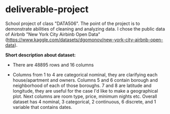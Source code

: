 # deliverable-project

School project of class "DATA506". The point of the project is to demonstrate abilities of cleaning and analyzing data. I chose the public data of Airbnb "New York City Airbinb Open Data" (<https://www.kaggle.com/datasets/dgomonov/new-york-city-airbnb-open-data>).

**Short description about dataset:**

-   There are 48895 rows and 16 columns

-   Columns from 1 to 4 are categorical nominal, they are clarifying each house/apartment and owners. Columns 5 and 6 contain borough and neighborhood of each of those boroughs. 7 and 8 are latitude and longitude, they are useful for the case I'd like to make a geographical plot. Next columns are room type, price, minimum nights etc. Overall dataset has 4 nominal, 3 categorical, 2 continuous, 6 discrete, and 1 variable that contains dates.
